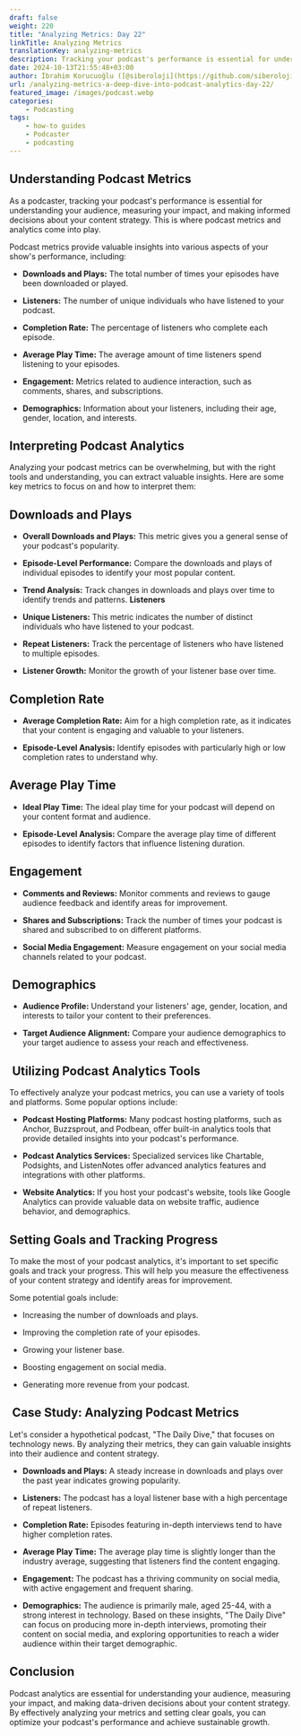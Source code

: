 ```yaml
---
draft: false
weight: 220
title: "Analyzing Metrics: Day 22"
linkTitle: Analyzing Metrics
translationKey: analyzing-metrics
description: Tracking your podcast's performance is essential for understanding your audience, measuring your impact, and making informed decisions about your content.
date: 2024-10-13T21:55:48+03:00
author: İbrahim Korucuoğlu ([@siberoloji](https://github.com/siberoloji))
url: /analyzing-metrics-a-deep-dive-into-podcast-analytics-day-22/
featured_image: /images/podcast.webp
categories:
    - Podcasting
tags:
    - how-to guides
    - Podcaster
    - podcasting
---
```


## **Understanding Podcast Metrics**

As a podcaster, tracking your podcast's performance is essential for understanding your audience, measuring your impact, and making informed decisions about your content strategy. This is where podcast metrics and analytics come into play.

Podcast metrics provide valuable insights into various aspects of your show's performance, including:

* **Downloads and Plays:** The total number of times your episodes have been downloaded or played.

* **Listeners:** The number of unique individuals who have listened to your podcast.

* **Completion Rate:** The percentage of listeners who complete each episode.

* **Average Play Time:** The average amount of time listeners spend listening to your episodes.

* **Engagement:** Metrics related to audience interaction, such as comments, shares, and subscriptions.

* **Demographics:** Information about your listeners, including their age, gender, location, and interests.

## **Interpreting Podcast Analytics**

Analyzing your podcast metrics can be overwhelming, but with the right tools and understanding, you can extract valuable insights. Here are some key metrics to focus on and how to interpret them:

## **Downloads and Plays**

* **Overall Downloads and Plays:** This metric gives you a general sense of your podcast's popularity.

* **Episode-Level Performance:** Compare the downloads and plays of individual episodes to identify your most popular content.

* **Trend Analysis:** Track changes in downloads and plays over time to identify trends and patterns.
**Listeners**
* **Unique Listeners:** This metric indicates the number of distinct individuals who have listened to your podcast.

* **Repeat Listeners:** Track the percentage of listeners who have listened to multiple episodes.

* **Listener Growth:** Monitor the growth of your listener base over time.

## **Completion Rate**

* **Average Completion Rate:** Aim for a high completion rate, as it indicates that your content is engaging and valuable to your listeners.

* **Episode-Level Analysis:** Identify episodes with particularly high or low completion rates to understand why.

## **Average Play Time**

* **Ideal Play Time:** The ideal play time for your podcast will depend on your content format and audience.

* **Episode-Level Analysis:** Compare the average play time of different episodes to identify factors that influence listening duration.

## **Engagement**

* **Comments and Reviews:** Monitor comments and reviews to gauge audience feedback and identify areas for improvement.

* **Shares and Subscriptions:** Track the number of times your podcast is shared and subscribed to on different platforms.

* **Social Media Engagement:** Measure engagement on your social media channels related to your podcast.

##  **Demographics**

* **Audience Profile:** Understand your listeners' age, gender, location, and interests to tailor your content to their preferences.

* **Target Audience Alignment:** Compare your audience demographics to your target audience to assess your reach and effectiveness.

##  **Utilizing Podcast Analytics Tools**

To effectively analyze your podcast metrics, you can use a variety of tools and platforms. Some popular options include:

* **Podcast Hosting Platforms:** Many podcast hosting platforms, such as Anchor, Buzzsprout, and Podbean, offer built-in analytics tools that provide detailed insights into your podcast's performance.

* **Podcast Analytics Services:** Specialized services like Chartable, Podsights, and ListenNotes offer advanced analytics features and integrations with other platforms.

* **Website Analytics:** If you host your podcast's website, tools like Google Analytics can provide valuable data on website traffic, audience behavior, and demographics.

## **Setting Goals and Tracking Progress**

To make the most of your podcast analytics, it's important to set specific goals and track your progress. This will help you measure the effectiveness of your content strategy and identify areas for improvement.

Some potential goals include:

* Increasing the number of downloads and plays.

* Improving the completion rate of your episodes.

* Growing your listener base.

* Boosting engagement on social media.

* Generating more revenue from your podcast.

##  **Case Study: Analyzing Podcast Metrics**

Let's consider a hypothetical podcast, "The Daily Dive," that focuses on technology news. By analyzing their metrics, they can gain valuable insights into their audience and content strategy.

* **Downloads and Plays:** A steady increase in downloads and plays over the past year indicates growing popularity.

* **Listeners:** The podcast has a loyal listener base with a high percentage of repeat listeners.

* **Completion Rate:** Episodes featuring in-depth interviews tend to have higher completion rates.

* **Average Play Time:** The average play time is slightly longer than the industry average, suggesting that listeners find the content engaging.

* **Engagement:** The podcast has a thriving community on social media, with active engagement and frequent sharing.

* **Demographics:** The audience is primarily male, aged 25-44, with a strong interest in technology.
Based on these insights, "The Daily Dive" can focus on producing more in-depth interviews, promoting their content on social media, and exploring opportunities to reach a wider audience within their target demographic.

## **Conclusion**

Podcast analytics are essential for understanding your audience, measuring your impact, and making data-driven decisions about your content strategy. By effectively analyzing your metrics and setting clear goals, you can optimize your podcast's performance and achieve sustainable growth.
